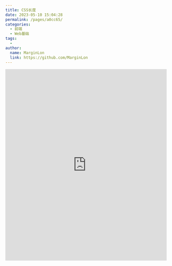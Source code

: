 ```yaml
---
title: CSS长度
date: 2023-05-10 15:04:28
permalink: /pages/a0cc65/
categories:
  - 前端
  - Web基础
tags:
  -
author:
  name: MarginLon
  link: https://github.com/MarginLon
---
```


<iframe id="embed_dom" name="embed_dom" frameborder="0" style="display:block"  width="100%" height="600" src="https://www.zhixi.com/embed/cdb835d1#"></iframe>
